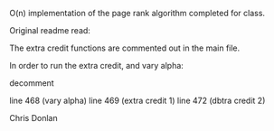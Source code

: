 O(n) implementation of the page rank algorithm completed for class. 

Original readme read: 

The extra credit functions are commented out in the main file.  

In order to run the extra credit, and vary alpha:

decomment 

line 468 (vary alpha) 
line 469 (extra credit 1)
line 472 (dbtra credit 2) 


Chris Donlan
